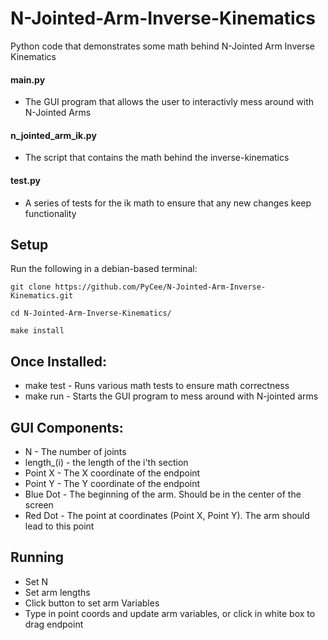 # N-Jointed-Arm-Inverse-Kinematics
Python code that demonstrates some math behind N-Jointed Arm Inverse Kinematics 

#### __main__.py<nolink>
- The GUI program that allows the user to interactivly mess around with N-Jointed Arms

#### n_jointed_arm_ik.py<nolink>
- The script that contains the math behind the inverse-kinematics

#### test.py<nolink>
- A series of tests for the ik math to ensure that any new changes keep functionality

## Setup
Run the following in a debian-based terminal:

`git clone https://github.com/PyCee/N-Jointed-Arm-Inverse-Kinematics.git`

`cd N-Jointed-Arm-Inverse-Kinematics/`

`make install`

## Once Installed:
* make test - Runs various math tests to ensure math correctness
* make run - Starts the GUI program to mess around with N-jointed arms

## GUI Components:
* N - The number of joints
* length_(i) - the length of the i'th section
* Point X - The X coordinate of the endpoint
* Point Y - The Y coordinate of the endpoint
* Blue Dot - The beginning of the arm. Should be in the center of the screen
* Red Dot - The point at coordinates (Point X, Point Y). The arm should lead to this point

## Running
* Set N
* Set arm lengths
* Click button to set arm Variables
* Type in point coords and update arm variables, or click in white box to drag endpoint